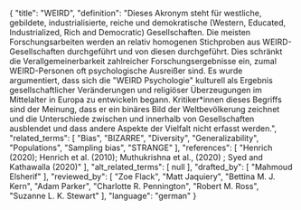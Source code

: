 {
    "title": "WEIRD",
    "definition": "Dieses Akronym steht für westliche, gebildete, industrialisierte, reiche und demokratische (Western, Educated, Industrialized, Rich and Democratic) Gesellschaften. Die meisten Forschungsarbeiten werden an relativ homogenen Stichproben aus WEIRD-Gesellschaften durchgeführt und von diesen durchgeführt. Dies schränkt die Verallgemeinerbarkeit zahlreicher Forschungsergebnisse ein, zumal WEIRD-Personen oft psychologische Ausreißer sind. Es wurde argumentiert, dass sich die \"WEIRD Psychologie\" kulturell als Ergebnis gesellschaftlicher Veränderungen und religiöser Überzeugungen im Mittelalter in Europa zu entwickeln begann. Kritiker*innen dieses Begriffs sind der Meinung, dass er ein binäres Bild der Weltbevölkerung zeichnet und die Unterschiede zwischen und innerhalb von Gesellschaften ausblendet und dass andere Aspekte der Vielfalt nicht erfasst werden.",
    "related_terms": [
        "Bias",
        "BIZARRE",
        "Diversity",
        "Generalizability",
        "Populations",
        "Sampling bias",
        "STRANGE"
    ],
    "references": [
        "Henrich (2020); Henrich et al. (2010); Muthukrishna et al., (2020) ; Syed and Kathawalla (2020)"
    ],
    "alt_related_terms": [
        null
    ],
    "drafted_by": [
        "Mahmoud Elsherif"
    ],
    "reviewed_by": [
        "Zoe Flack",
        "Matt Jaquiery",
        "Bettina M. J. Kern",
        "Adam Parker",
        "Charlotte R. Pennington",
        "Robert M. Ross",
        "Suzanne L. K. Stewart"
    ],
    "language": "german"
}